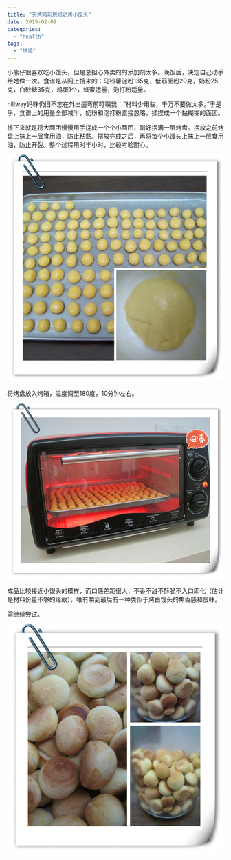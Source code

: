 ```yaml
---
title: "买烤箱玩烘焙之烤小馒头"
date: 2015-02-09
categories: 
  - "health"
tags: 
  - "烘焙"
---
```


小熊仔很喜欢吃小馒头，但是总担心外卖的的添加剂太多。晚饭后，决定自己动手给她做一次。食谱是从网上搜来的：马铃薯淀粉135克，低筋面粉20克，奶粉25克，白砂糖35克，鸡蛋1个，蜂蜜适量，泡打粉适量。

hillway妈咪仍旧不忘在外出遛弯前叮嘱我：“材料少用些，千万不要做太多。”于是乎，食谱上的用量全部减半，奶粉和泡打粉直接忽略，揉捏成一个黏糊糊的面团。

接下来就是将大面团慢慢用手搓成一个个小面团，刚好摆满一层烤盘。摆放之前烤盘上抹上一层食用油，防止粘黏。摆放完成之后，再将每个小馒头上抹上一层食用油，防止开裂。整个过程用时半小时，比较考验耐心。

![IMG_0289_副本](images/16285954019_77e29e6385_z.jpg)

将烤盘放入烤箱，温度调至180度，10分钟左右。

![IMG_0292_副本](images/16284777070_1af933df86_z.jpg)

成品比较接近小馒头的模样，而口感差距很大，不香不甜不酥脆不入口即化（估计是材料份量不够的缘故），唯有嚼到最后有一种类似于烤白馒头的焦香感和蛋味。

需继续尝试。

![IMG_0296_副本](images/16446200306_1370a61f00_z.jpg)
